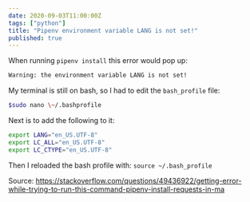 ```yaml
---
date: 2020-09-03T11:00:00Z
tags: ["python"]
title: "Pipenv environment variable LANG is not set!"
published: true
---
```


When running `pipenv install` this error would pop up:

```bash
Warning: the environment variable LANG is not set!
```

My terminal is still on bash, so I had to edit the `bash_profile` file:

```bash
$sudo nano \~/.bashprofile
```

Next is to add the following to it:

```bash
export LANG="en_US.UTF-8"
export LC_ALL="en_US.UTF-8"
export LC_CTYPE="en_US.UTF-8"
```

Then I reloaded the bash profile with: `source ~/.bash_profile`

Source: https://stackoverflow.com/questions/49436922/getting-error-while-trying-to-run-this-command-pipenv-install-requests-in-ma
